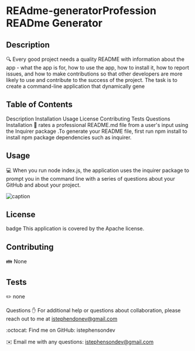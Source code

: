 # REAdme-generatorProfession READme Generator 

## Description
🔍 Every good project needs a quality README with information about the app - what the app is for, how to use the app, how to install it, how to report issues, and how to make contributions so that other developers are more likely to use and contribute to the success of the project. The task is to create a command-line application that dynamically gene

## Table of Contents
Description
Installation
Usage
License
Contributing
Tests
Questions
Installation
💾 rates a professional README.md file from a user's input using the Inquirer package .To generate your README file, first run npm install to install npm package dependencies such as inquirer.

## Usage
💻 When you run node index.js, the application uses the inquirer package to prompt you in the command line with a series of questions about your GitHub and about your project.

![caption](https://drive.google.com/file/d/1vArUCInUkJ4g9Psl0fKcFA5FRkNl4L45/view)

## License
badge
This application is covered by the Apache license.

## Contributing
👪 None

## Tests
✏️ none

Questions
✋ For additional help or questions about collaboration, please reach out to me at istephendonev@gmail.com

:octocat: Find me on GitHub: istephensondev

✉️ Email me with any questions: istephensondev@gmail.com


